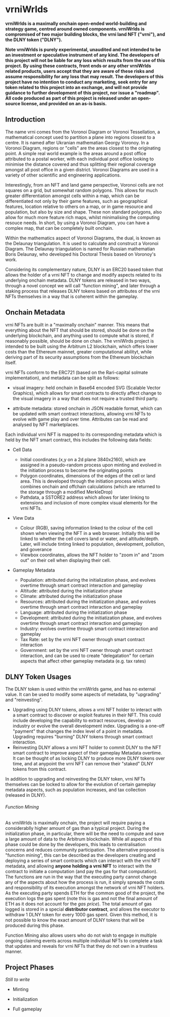 # vrniWrlds #
**vrniWrlds is a maximally onchain open-ended world-building and strategy game, centred around owned components. vrniWrlds is compromised of two major building blocks, the vrni land NFT ("vrni"), and the DLNY token ("DLNY").**

**Note vrniWrlds is purely experimental, unaudited and not intended to be an investment or speculative instrument of any kind. The developers of this project will not be liable for any loss which results from the use of this project. By using these contracts, front ends or any other vrniWrlds related products, users accept that they are aware of these risks and assume responsibility for any loss that may result. The developers of this project have no intention to conduct any marketing, seek entry for any token related to this project into an exchange, and will not provide guidance to further development of this project, nor issue a "roadmap". All code produced as part of this project is released under an open-source license, and provided on an as-is basis.**

## Introduction ##

The name vrni comes from the Voronoi Diagram or Voronoi Tessellation, a mathematical concept used to partition a plane into regions closest to a centre. It is named after Ukranian mathematian Georgy Voronoy. In a Voronoi Diagram, regions or "cells" are the areas closest to the originating point. A simple real world example is the areas around a post office attributed to a postal worker, with each individual post office looking to minimise the distance covered and thus splitting their regional coverage amongst all post office in a given district. Voronoi Diagrams are used in a variety of other scientific and engineering applications.

Interestingly, from an NFT and land game perspective, Voronoi cells are not squares on a grid, but somewhat random polygons. This allows for much greater differentiation amongst cells within a map, which can be differentiated not only by their game features, such as geographical features, location relative to others on a map, or in game resource and population, but also by size and shape. These non standard polygons, also allow for much more feature rich maps, whilst minimalising the computing resouce needs. In short, by using a Voronoi Diagram, you can have a complex map, that can be completely built onchain.

Within the mathematics aspect of Voronoi Diagrams, the dual, is known as the Delaunay triangulation. It is used to calculate and construct a Voronoi Diagram. The Delaunay triangulation is named for Russian mathematian Boris Delaunay, who developed his Doctoral Thesis based on Voronoy's work.

Considering its complementary nature, DLNY is an ERC20 based token that allows the holder of a vrni NFT to change and modify aspects related to its underlying onchain metadata. DLNY tokens are released in two ways, through a novel concept we will call "function mining", and later through a staking process that releases DLNY tokens based on attributes of the vrni NFTs themselves in a way that is coherent within the gameplay.

## Onchain Metadata ##

vrni NFTs are built in a "maximally onchain" manner. This means that everything about the NFT that should be stored, should be done on the underlying blockchain, and anything used to compute what is stored, if reasonably possible, should be done on chain.  The vrniWlrds project is intended to be built using the Arbitrum L2 blockchain, which offers lower costs than the Ethereum mainnet, greater computational abilityt, while deriving part of its security assumptions from the Ethereum blockchain itself.

vrni NFTs conform to the ERC721 (based on the Rari-capital solmate implementation), and metadata can be split as follows:

- visual imagery: held onchain in Base64 encoded SVG (Scalable Vector Graphics), which allows for smart contracts to directly affect change to the visual imagery in a way that does not require a trusted third party.

- attribute metadata: stored onchain in JSON readable format, which can be updated with smart contract interactions, allowing vrni NFTs to evolve with game play and over time. Attributes can be read and analysed by NFT marketplaces.

Each individual vrni NFT is mapped to its corresponding metadata which is held by the NFT smart contract, this includes the following data fields:

- Cell Data
    - Initial coordinates (x,y on a 2d plane 3840x2160), which are assigned in a pseudo-random process upon minting and evolved in the initiation process to become the originating points
    - Polygon coordinates, dimensions of the edges of the cell or land area. This is developed through the initiation process which combines onchain and offchain calculations (which are returned to the storage through a modified MerkleDrop)
    - Pathdata, a SSTORE2 address which allows for later linking to extensions and inclusion of more complex visual elements for the vrni NFTs.

- View Data
    - Colour (RGB), saving information linked to the colour of the cell shown when viewing the NFT in a web browser. Initially this will be linked to whether the cell covers land or water, and altitude/depth. Later, will include tinting linked to population, development, pollution, and goverance
    - Viewbox coordinates, allows the NFT holder to "zoom in" and "zoom out" on their cell when displaying their cell.

- Gameplay Metadata
    - Population: attributed during the initialization phase, and evolves overtime through smart contract interaction and gameplay
    - Altitude: attributed during the initiatization phase
    - Climate: attributed during the initiatization phase
    - Resources: attributed during the initiatization phase, and evolves overtime through smart contract interaction and gameplay
    - Language: attributed during the initiatization phase
    - Development: attributed during the initiatization phase, and evolves overtime through smart contract interaction and gameplay
    - Industry: evolves overtime through smart contract interaction and gameplay
    - Tax Rate: set by the vrni NFT owner through smart contract interaction
    - Government: set by the vrni NFT owner through smart contract interaction, and can be used to create "delegatation" for certain aspects that affect other gameplay metadata (e.g. tax rates)


## DLNY Token Usages ##

The DLNY token is used within the vrniWrlds game, and has no external value. It can be used to modify some aspects of metadata, by "upgrading" and "reinvesting".

- Upgrading using DLNY tokens, allows a vrni NFT holder to interact with a smart contract to discover or exploit features in their NFT. This could include developing the capability to extract resources, develop an industry or evolve the overall development index. Upgrading is a one-off "payment" that changes the index level of a point in metadata. Upgrading requires "burning" DLNY tokens through smart contract interaction.
- Reinvesting DLNY allows a vrni NFT holder to commit DLNY to the NFT smart contract to improve aspect of their gameplay Metadata overtime. It can be thought of as locking DLNY to produce more DLNY tokens over time, and at anypoint the vrni NFT can remove their "staked" DLNY tokens from this contract.

In addition to upgrading and reinvesting the DLNY token, vrni NFTs themselves can be locked to allow for the evolution of certain gameplay metadata aspects, such as population increases, and tax collection (released in DLNY).

###### Function Mining ######

As vrniWrlds is maximally onchain, the project will require paying a considerablly higher amount of gas than a typical project. During the initialization phase, in particular, there will be the need to compute and save a large amount of data to the Arbitrum blockchain. While all aspects of this phase could be done by the developers, this leads to centralisation concerns and reduces community participation. The alternative proposed is "function mining", this can be described as the developers creating and deploying a series of smart contracts which can interact with the vrni NFT metadata, and allowing **anyone holding a vrni NFT** to interact with the contract to initiate a computation (and pay the gas for that computation). The functions are run in the way that the executing party cannot change any of the aspects about how the process is run, it simply spreads the costs and responsibility of its execution amongst the network of vrni NFT holders. As the executing party spends ETH for the common good of the project, the execution logs the gas spent (note this is gas and not the final amount of ETH as it does not account for the _gas price_). The total amount of gas logged is stored in a special **distributor contract**, and allows the executor to withdraw 1 DLNY token for every 1000 gas spent. Given this method, it is not possible to know the exact amount of DLNY tokens that will be produced during this phase.

Function Mining also allows users who do not wish to engage in multiple ongoing claiming events across multiple individual NFTs to complete a task that updates and reveals for vrni NFTs that they do not own in a trustless manner.  



## Project Phases ##

_Still to write_

- Minting

- Initialization

- Full gameplay